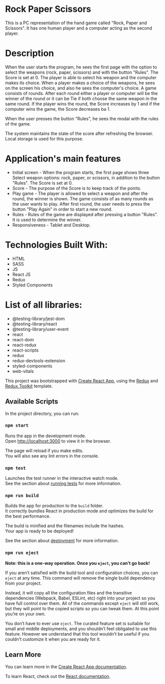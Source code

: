 # Rock Paper Scissors

This is a PC representation of the hand game called "Rock, Paper and Scissors". It has one human player and a computer acting as the second player.

# Description

When the user starts the program, he sees the first page with the option to select the weapons (rock, paper, scissors) and with the button "Rules". The Score is set at 0. The player is able to select his weapon and the computer makes its choice. When a player makes a choice of the weapons, he sees on the screen his choice, and also he sees the computer's choice. A game consists of rounds. After each round either a player or computer will be the winner of the round or it can be Tie if both choose the same weapon in the same round. If the player wins the round, the Score increases by 1 and if the computer wins the game, the Score decreases ba 1.

When the user presses the button "Rules", he sees the modal with the rules of the game.

The system maintains the state of the score after refreshing the browser. Local storage is used for this purpose.

# Application's main features

- Initial screen - When the program starts, the first page shows three Select weapon options: rock, paper, or scissors, in addition to the button "Rules". The Score is set at 0.
- Score - The purpose of the Score is to keep track of the points.
- Play game - The player is allowed to select a weapon and after the round, the winner is shown. The game consists of as many rounds as the user wants to play. After first round, the user needs to press the button "Play Again" in order to start a new round.
- Rules - Rules of the game are displayed after pressing a button "Rules". It is used to determine the winner.
- Responsiveness - Tablet and Desktop.

# Technologies Built With:

- HTML
- SASS
- JS
- React JS
- Redux
- Styled Components

# List of all libraries: 

- @testing-library/jest-dom
- @testing-library/react
- @testing-library/user-event
- react
- react-dom
- react-redux
- react-scripts
- redux
- redux-devtools-extension
- styled-components
- web-vitals

This project was bootstrapped with [Create React App](https://github.com/facebook/create-react-app), using the [Redux](https://redux.js.org/) and [Redux Toolkit](https://redux-toolkit.js.org/) template.

## Available Scripts

In the project directory, you can run:

### `npm start`

Runs the app in the development mode.<br />
Open [http://localhost:3000](http://localhost:3000) to view it in the browser.

The page will reload if you make edits.<br />
You will also see any lint errors in the console.

### `npm test`

Launches the test runner in the interactive watch mode.<br />
See the section about [running tests](https://facebook.github.io/create-react-app/docs/running-tests) for more information.

### `npm run build`

Builds the app for production to the `build` folder.<br />
It correctly bundles React in production mode and optimizes the build for the best performance.

The build is minified and the filenames include the hashes.<br />
Your app is ready to be deployed!

See the section about [deployment](https://facebook.github.io/create-react-app/docs/deployment) for more information.

### `npm run eject`

**Note: this is a one-way operation. Once you `eject`, you can’t go back!**

If you aren’t satisfied with the build tool and configuration choices, you can `eject` at any time. This command will remove the single build dependency from your project.

Instead, it will copy all the configuration files and the transitive dependencies (Webpack, Babel, ESLint, etc) right into your project so you have full control over them. All of the commands except `eject` will still work, but they will point to the copied scripts so you can tweak them. At this point you’re on your own.

You don’t have to ever use `eject`. The curated feature set is suitable for small and middle deployments, and you shouldn’t feel obligated to use this feature. However we understand that this tool wouldn’t be useful if you couldn’t customize it when you are ready for it.

## Learn More

You can learn more in the [Create React App documentation](https://facebook.github.io/create-react-app/docs/getting-started).

To learn React, check out the [React documentation](https://reactjs.org/).

